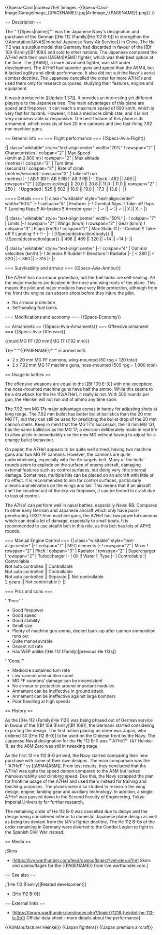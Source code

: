 {{Specs-Card
|code=a7he1
|images={{Specs-Card-Image|GarageImage_{{PAGENAME}}.jpg|ArtImage_{{PAGENAME}}.png}}
}}

== Description ==
<!-- ''In the description, the first part should be about the history of and the creation and combat usage of the aircraft, as well as its key features. In the second part, tell the reader about the aircraft in the game. Insert a screenshot of the vehicle, so that if the novice player does not remember the vehicle by name, he will immediately understand what kind of vehicle the article is talking about.'' -->
The '''{{Specs|name}}''' was the Japanese Navy's designation and purchase of the German [[He 112 (Family)|He 112 B-0]] to strengthen the {{Annotation|IJNAS|Imperial Japanese Navy Air Service}} in China. The He 112 was a surplus model that Germany had discarded in favour of the [[Bf 109 (Family)|Bf 109]] and sold to other nations. The Japanese compared the A7He1 with their own [[A5M4|A5M]] fighter, which was their best option at the time. The [[A6M]], a more advanced fighter, was still under development. The A7He1 had superior guns and speed than the A5M4, but it lacked agility and climb performance. It also did not suit the Navy's aerial combat doctrine. The Japanese cancelled the order for more A7He1s and used them only for research purposes, studying their features, engine and equipment.

It was introduced in [[Update 1.37]]. It provides an interesting yet different playstyle to the Japanese tree. The main advantages of this plane are speed and firepower. It can reach a maximum speed of 690 km/h, which is very fast for its rank. However, it has a mediocre climb rate, and it is not very manoeuvrable or responsive. The best feature of this plane is its armament, which consists of two 20 mm cannons and two fast-firing 7.92 mm machine guns.

== General info ==
=== Flight performance ===
{{Specs-Avia-Flight}}
<!-- ''Describe how the aircraft behaves in the air. Speed, manoeuvrability, acceleration and allowable loads - these are the most important characteristics of the vehicle.'' -->

{| class="wikitable" style="text-align:center" width="70%"
! rowspan="2" | Characteristics
! colspan="2" | Max Speed<br>(km/h at 2,800 m)
! rowspan="2" | Max altitude<br>(metres)
! colspan="2" | Turn time<br>(seconds)
! colspan="2" | Rate of climb<br>(metres/second)
! rowspan="2" | Take-off run<br>(metres)
|-
! AB !! RB !! AB !! RB !! AB !! RB
|-
! Stock
| 482 || 466 || rowspan="2" | {{Specs|ceiling}} || 20.0 || 20.8 || 11.0 || 11.0 || rowspan="2" | 250
|-
! Upgraded
| 525 || 502 || 18.0 || 19.0 || 17.3 || 13.8
|-
|}

==== Details ====
{| class="wikitable" style="text-align:center" width="50%"
|-
! colspan="5" | Features
|-
! Combat flaps !! Take-off flaps !! Landing flaps !! Air brakes !! Arrestor gear
|-
| ✓ || ✓ || ✓ || X || X     <!-- ✓ -->
|-
|}

{| class="wikitable" style="text-align:center" width="50%"
|-
! colspan="7" | Limits
|-
! rowspan="2" | Wings (km/h)
! rowspan="2" | Gear (km/h)
! colspan="3" | Flaps (km/h)
! colspan="2" | Max Static G
|-
! Combat !! Take-off !! Landing !! + !! -
|-
| {{Specs|destruction|body}} || {{Specs|destruction|gear}} || 498 || 469 || 320 || ~14 || ~14
|-
|}

{| class="wikitable" style="text-align:center"
|-
! colspan="4" | Optimal velocities (km/h)
|-
! Ailerons !! Rudder !! Elevators !! Radiator
|-
| < 280 || < 320 || < 360 || > 315
|-
|}

=== Survivability and armour ===
{{Specs-Avia-Armour}}
<!-- ''Examine the survivability of the aircraft. Note how vulnerable the structure is and how secure the pilot is, whether the fuel tanks are armoured, etc. Describe the armour, if there is any, and also mention the vulnerability of other critical aircraft systems.'' -->

The A7He1 has no armour protection, but the fuel tanks are self-sealing. All the major modules are located in the nose and wing roots of the plane. This means the pilot and major modules have very little protection, although from the front the engine can absorb shots before they injure the pilot.

* No armour protection
* Self-sealing fuel tanks

=== Modifications and economy ===
{{Specs-Economy}}

== Armaments ==
{{Specs-Avia-Armaments}}
=== Offensive armament ===
{{Specs-Avia-Offensive}}
<!-- ''Describe the offensive armament of the aircraft, if any. Describe how effective the cannons and machine guns are in a battle, and also what belts or drums are better to use. If there is no offensive weaponry, delete this subsection.'' -->
{{main|MG FF (20 mm)|MG 17 (7.92 mm)}}

The '''''{{PAGENAME}}''''' is armed with:

* 2 x 20 mm MG FF cannons, wing-mounted (60 rpg = 120 total)
* 2 x 7.92 mm MG 17 machine guns, nose-mounted (500 rpg = 1,000 total)

== Usage in battles ==
<!-- ''Describe the tactics of playing in the aircraft, the features of using aircraft in a team and advice on tactics. Refrain from creating a "guide" - do not impose a single point of view, but instead, give the reader food for thought. Examine the most dangerous enemies and give recommendations on fighting them. If necessary, note the specifics of the game in different modes (AB, RB, SB).'' -->

The offensive weapons are equal to the [[Bf 109 E-3]] with one exception: the nose-mounted machine guns have half the ammo. While this seems to be a drawback for the He 112/A7He1, it really is not. With 500 rounds per gun, the Heinkel will not run out of ammo any time soon.

The 7.92 mm MG 17s major advantage comes in handy for adjusting shots at long range. The 7.92 mm bullet has better bullet ballistics than the 20 mm MG FF, but they can still be used for predicting the bullet drop of the 20 mm cannon shells. Keep in mind that the MG 17's successor, the 13 mm MG 131, has the same ballistics as the MG 17; a decision deliberately made in real life to allow pilots to immediately use the new MG without having to adjust for a change bullet behaviour.

On paper, the A7He1 appears to be quite well armed, having two machine guns and two MG FF cannons. However, the cannons are quite underwhelming, especially with the Air targets belt. Many of the belts' rounds seem to explode on the surface of enemy aircraft, damaging external features such as control surfaces, but doing very little internal damage. Sometimes, multiple hits can be placed on an aircraft with little or no effect. It is recommended to aim for control surfaces, particularly ailerons and elevators on the wings and tail. This means that if an aircraft can't be knocked out of the sky via firepower, it can be forced to crash due to loss of control.

The A7He1 can perform well in naval battles, especially Naval RB. Compared to other early German and Japanese aircraft which only have poor-penetrating 7.92/7.7mm machine guns, the A7He1 has two powerful cannons which can deal a lot of damage, especially to small boats. It is recommended to use stealth belt in this role, as this belt has lots of APHE rounds.

=== Manual Engine Control ===
{| class="wikitable" style="text-align:center"
|-
! colspan="7" | MEC elements
|-
! rowspan="2" | Mixer
! rowspan="2" | Pitch
! colspan="3" | Radiator
! rowspan="2" | Supercharger
! rowspan="2" | Turbocharger
|-
! Oil !! Water !! Type
|-
| Controllable || Controllable<br>Not auto controlled || Controllable<br>Not auto controlled || Controllable<br>Not auto controlled || Separate || Not controllable<br>2 gears || Not controllable
|-
|}

=== Pros and cons ===
<!-- ''Summarise and briefly evaluate the vehicle in terms of its characteristics and combat effectiveness. Mark its pros and cons in the bulleted list. Try not to use more than 6 points for each of the characteristics. Avoid using categorical definitions such as "bad", "good" and the like - use substitutions with softer forms such as "inadequate" and "effective".'' -->

'''Pros:'''

* Good firepower
* Good speed
* Good stability
* Small size
* Plenty of machine gun ammo, decent back-up after cannon ammunition runs out
* Quite manoeuvrable
* Decent roll rate
* Has WEP unlike [[He 112 (Family)|previous He 112s]]

'''Cons:'''

* Mediocre sustained turn rate
* Low cannon ammunition count
* MG FF cannons' damage can be inconsistent
* No armour or protection around important modules
* Armament can be ineffective in ground attack
* Armament can be ineffective against large bombers
* Poor handling at high speeds

== History ==
<!-- ''Describe the history of the creation and combat usage of the aircraft in more detail than in the introduction. If the historical reference turns out to be too long, take it to a separate article, taking a link to the article about the vehicle and adding a block "/History" (example: <nowiki>https://wiki.warthunder.com/(Vehicle-name)/History</nowiki>) and add a link to it here using the <code>main</code> template. Be sure to reference text and sources by using <code><nowiki><ref></ref></nowiki></code>, as well as adding them at the end of the article with <code><nowiki><references /></nowiki></code>. This section may also include the vehicle's dev blog entry (if applicable) and the in-game encyclopedia description (under <code><nowiki>=== In-game description ===</nowiki></code>, also if applicable).'' -->

As the [[He 112 (Family)|He 112]] was being phased out of German service in favour of the [[Bf 109 (Family)|Bf 109]], the Germans started considering exporting the design. The first nation placing an order was Japan, who ordered 30 [[He 112 B-0]] to be used on the Chinese front by the Navy. The Japanese Naval designation for the He 112 B-0 was '''A7He1''' (A7 Heinkel 1), as the A6M Zero was still in tweaking stage.

As the first 12 He 112 B-0 arrived, the Navy started comparing their new purchase with some of their own designs. The main comparison was the '''A7He1''' vs [[A5M4|A5M]]. From test results, they concluded that the A7He1 was quite the speed demon compared to the A5M but lacked manoeuvrability and climbing speed. Due this, the Navy scrapped the plan for frontline usage of the A7He1 and used them instead for training and teaching purposes. The planes were also studied to research the wing design, engine, landing gear and auxiliary technology. In addition, a single A7He1 was passed down to the Second Faculty of Engineering, Tokyo Imperial University for further research.

The remaining order of He 112 B-0 was cancelled due to delays and the design being considered inferior to domestic Japanese plane design as well as being too deviant from the IJN's fighter doctrine. The He 112 B-0s of the order remaining in Germany were diverted to the Condor Legion to fight in the Spanish Civil War instead.

== Media ==
<!-- ''Excellent additions to the article would be video guides, screenshots from the game, and photos.'' -->

;Skins
* [https://live.warthunder.com/feed/camouflages/?vehicle=a7he1 Skins and camouflages for the {{PAGENAME}} from live.warthunder.com.]

== See also ==
<!-- ''Links to the articles on the War Thunder Wiki that you think will be useful for the reader, for example:''

* ''reference to the series of the aircraft;''
* ''links to approximate analogues of other nations and research trees.'' -->

;[[He 112 (Family)|Related development]]
* [[He 112 B-0]]

== External links ==
<!--''Paste links to sources and external resources, such as:''
* ''topic on the official game forum;''
* ''other literature.''-->

* [https://forum.warthunder.com/index.php?/topic/71218-heinkel-he-112-b-0b1/ Official data sheet - more details about the performance]

{{AirManufacturer Heinkel}}
{{Japan fighters}}
{{Japan premium aircraft}}